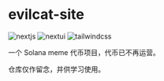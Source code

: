 # evilcat-site

![nextjs](https://img.shields.io/badge/Next.js_14-black?logo=nextdotjs)
![nextui](https://img.shields.io/badge/NextUI-black?logo=nextui)
![tailwindcss](https://img.shields.io/badge/Tailwind_CSS-06B6D4?logo=tailwindcss&labelColor=263238)

一个 Solana meme 代币项目，代币已不再运营。

仓库仅作留念，并供学习使用。
